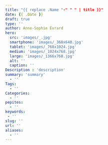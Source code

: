 ```yaml
---
title: "{{ replace .Name "-" " " | title }}"
date: {{ .Date }}
draft: true
type: ''
author: Anne-Sophie Evrard
hero:
  src: 'images/_.jpg'
  smartphone: 'images/_360x640.jpg'
  tablet: 'images/_768x1024.jpg'
  medium: 'images/_1024x768.jpg'
  large: 'images/_1366x768.jpg'
  alt: ''
  caption: ''
Description : 'description'
summary: 'summary'
  - ''
Tags:
  - ''
Categories:
  - ''
pepites:
  - ''
keywords:
 - ''
slug: ''
url: ''
aliases:
  - ''
---
```

